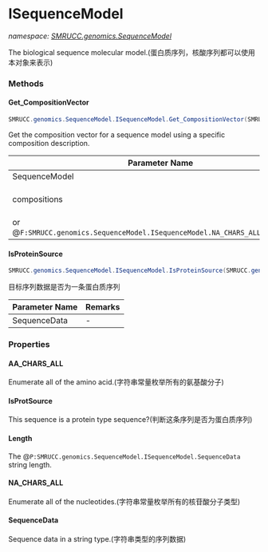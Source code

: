 ﻿# ISequenceModel
_namespace: [SMRUCC.genomics.SequenceModel](./index.md)_

The biological sequence molecular model.(蛋白质序列，核酸序列都可以使用本对象来表示)



### Methods

#### Get_CompositionVector
```csharp
SMRUCC.genomics.SequenceModel.ISequenceModel.Get_CompositionVector(SMRUCC.genomics.SequenceModel.I_PolymerSequenceModel,System.Char[])
```
Get the composition vector for a sequence model using a specific composition description.

|Parameter Name|Remarks|
|--------------|-------|
|SequenceModel|-|
|compositions|This always should be the constant string of @``F:SMRUCC.genomics.SequenceModel.ISequenceModel.AA_CHARS_ALL``[amino acid]
 or @``F:SMRUCC.genomics.SequenceModel.ISequenceModel.NA_CHARS_ALL``[nucleotide].|


#### IsProteinSource
```csharp
SMRUCC.genomics.SequenceModel.ISequenceModel.IsProteinSource(SMRUCC.genomics.SequenceModel.I_PolymerSequenceModel)
```
目标序列数据是否为一条蛋白质序列

|Parameter Name|Remarks|
|--------------|-------|
|SequenceData|-|



### Properties

#### AA_CHARS_ALL
Enumerate all of the amino acid.(字符串常量枚举所有的氨基酸分子)
#### IsProtSource
This sequence is a protein type sequence?(判断这条序列是否为蛋白质序列)
#### Length
The @``P:SMRUCC.genomics.SequenceModel.ISequenceModel.SequenceData`` string length.
#### NA_CHARS_ALL
Enumerate all of the nucleotides.(字符串常量枚举所有的核苷酸分子类型)
#### SequenceData
Sequence data in a string type.(字符串类型的序列数据)

